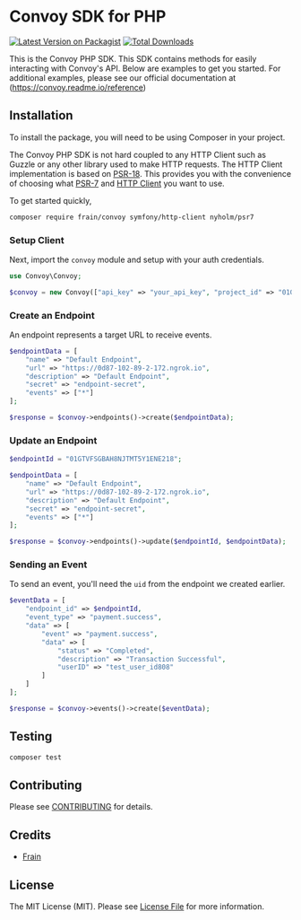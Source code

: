 # Convoy SDK for PHP

[![Latest Version on Packagist](https://img.shields.io/packagist/v/frain/convoy.svg?style=flat-square)](https://packagist.org/packages/frain/convoy)
[![Total Downloads](https://img.shields.io/packagist/dt/frain/convoy.svg?style=flat-square)](https://packagist.org/packages/frain/convoy)

This is the Convoy PHP SDK. This SDK contains methods for easily interacting with Convoy's API. Below are examples to get you started. For additional examples, please see our official documentation at (https://convoy.readme.io/reference)


## Installation
To install the package, you will need to be using Composer in your project. 

The Convoy PHP SDK is not hard coupled to any HTTP Client such as Guzzle or any other library used to make HTTP requests. The HTTP Client implementation is based on [PSR-18](https://www.php-fig.org/psr/psr-18/). This provides you with the convenience of choosing what [PSR-7](https://packagist.org/providers/psr/http-message-implementation) and [HTTP Client](https://packagist.org/providers/psr/http-client-implementation) you want to use.

To get started quickly, 

```bash
composer require frain/convoy symfony/http-client nyholm/psr7
```

### Setup Client

Next, import the `convoy` module and setup with your auth credentials.

```php
use Convoy\Convoy;

$convoy = new Convoy(["api_key" => "your_api_key", "project_id" => "01GTVFD8E7FCNRKKCBJ51N0SN5"]);
```

### Create an Endpoint

An endpoint represents a target URL to receive events.

```php
$endpointData = [
    "name" => "Default Endpoint",
    "url" => "https://0d87-102-89-2-172.ngrok.io",
    "description" => "Default Endpoint",
    "secret" => "endpoint-secret",
    "events" => ["*"]
];

$response = $convoy->endpoints()->create($endpointData);
```

### Update an Endpoint

```php
$endpointId = "01GTVFSGBAH8NJTMT5Y1ENE218";

$endpointData = [
    "name" => "Default Endpoint",
    "url" => "https://0d87-102-89-2-172.ngrok.io",
    "description" => "Default Endpoint",
    "secret" => "endpoint-secret",
    "events" => ["*"]
];

$response = $convoy->endpoints()->update($endpointId, $endpointData);
```

### Sending an Event

To send an event, you'll need the `uid` from the endpoint we created earlier.

```php
$eventData = [
    "endpoint_id" => $endpointId,
    "event_type" => "payment.success",
    "data" => [
        "event" => "payment.success",
        "data" => [
            "status" => "Completed",
            "description" => "Transaction Successful",
            "userID" => "test_user_id808"
        ]
    ]
];

$response = $convoy->events()->create($eventData);
```

## Testing

```bash
composer test
```

## Contributing

Please see [CONTRIBUTING](CONTRIBUTING.md) for details.

## Credits

- [Frain](https://github.com/frain-dev)

## License

The MIT License (MIT). Please see [License File](LICENSE.md) for more information.
